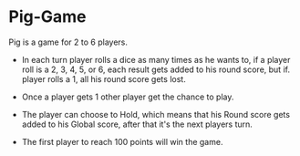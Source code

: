 # Pig-Game
Pig is a game for 2 to 6 players.

- In each turn player rolls a dice as many times as he wants to, if a player roll is a 2, 3, 4, 5, or 6, each result gets added to his round score, but if. player rolls a 1, all his round score gets lost.

- Once a player gets 1 other player get the chance to play.

- The player can choose to Hold, which means that his Round score gets added to his Global score, after that it's the next players turn.

- The first player to reach 100 points will win the game.

